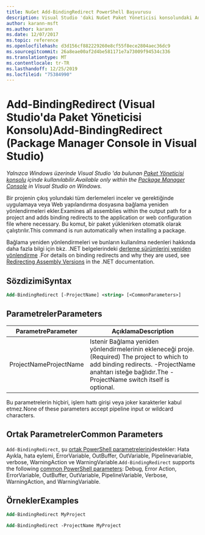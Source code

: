 ```yaml
---
title: NuGet Add-BindingRedirect PowerShell Başvurusu
description: Visual Studio 'daki NuGet Paket Yöneticisi konsolundaki Add-BindingRedirect PowerShell komutu için başvuru.
author: karann-msft
ms.author: karann
ms.date: 12/07/2017
ms.topic: reference
ms.openlocfilehash: d3d156cf882229260e8cf55f8ece2804aec36dc9
ms.sourcegitcommit: 26a8eae00af2d4be581171e7a73009f94534c336
ms.translationtype: MT
ms.contentlocale: tr-TR
ms.lasthandoff: 12/25/2019
ms.locfileid: "75384990"
---
```

# <a name="add-bindingredirect-package-manager-console-in-visual-studio"></a><span data-ttu-id="c4a08-103">Add-BindingRedirect (Visual Studio'da Paket Yöneticisi Konsolu)</span><span class="sxs-lookup"><span data-stu-id="c4a08-103">Add-BindingRedirect (Package Manager Console in Visual Studio)</span></span>

<span data-ttu-id="c4a08-104">*Yalnızca Windows üzerinde Visual Studio 'da bulunan [Paket Yöneticisi konsolu](../../consume-packages/install-use-packages-powershell.md) içinde kullanılabilir.*</span><span class="sxs-lookup"><span data-stu-id="c4a08-104">*Available only within the [Package Manager Console](../../consume-packages/install-use-packages-powershell.md) in Visual Studio on Windows.*</span></span>

<span data-ttu-id="c4a08-105">Bir projenin çıkış yolundaki tüm derlemeleri inceler ve gerektiğinde uygulamaya veya Web yapılandırma dosyasına bağlama yeniden yönlendirmeleri ekler.</span><span class="sxs-lookup"><span data-stu-id="c4a08-105">Examines all assemblies within the output path for a project and adds binding redirects to the application or web configuration file where necessary.</span></span> <span data-ttu-id="c4a08-106">Bu komut, bir paket yüklenirken otomatik olarak çalıştırılır.</span><span class="sxs-lookup"><span data-stu-id="c4a08-106">This command is run automatically when installing a package.</span></span>

<span data-ttu-id="c4a08-107">Bağlama yeniden yönlendirmeleri ve bunların kullanılma nedenleri hakkında daha fazla bilgi için bkz. .NET belgelerindeki [derleme sürümlerini yeniden yönlendirme](/dotnet/framework/configure-apps/redirect-assembly-versions) .</span><span class="sxs-lookup"><span data-stu-id="c4a08-107">For details on binding redirects and why they are used, see [Redirecting Assembly Versions](/dotnet/framework/configure-apps/redirect-assembly-versions) in the .NET documentation.</span></span>

## <a name="syntax"></a><span data-ttu-id="c4a08-108">Sözdizimi</span><span class="sxs-lookup"><span data-stu-id="c4a08-108">Syntax</span></span>

```ps
Add-BindingRedirect [-ProjectName] <string> [<CommonParameters>]
```

## <a name="parameters"></a><span data-ttu-id="c4a08-109">Parametreler</span><span class="sxs-lookup"><span data-stu-id="c4a08-109">Parameters</span></span>

| <span data-ttu-id="c4a08-110">Parametre</span><span class="sxs-lookup"><span data-stu-id="c4a08-110">Parameter</span></span> | <span data-ttu-id="c4a08-111">Açıklama</span><span class="sxs-lookup"><span data-stu-id="c4a08-111">Description</span></span> |
| --- | --- |
| <span data-ttu-id="c4a08-112">ProjectName</span><span class="sxs-lookup"><span data-stu-id="c4a08-112">ProjectName</span></span> | <span data-ttu-id="c4a08-113">Istenir Bağlama yeniden yönlendirmelerinin ekleneceği proje.</span><span class="sxs-lookup"><span data-stu-id="c4a08-113">(Required) The project to which to add binding redirects.</span></span> <span data-ttu-id="c4a08-114">-ProjectName anahtarı isteğe bağlıdır.</span><span class="sxs-lookup"><span data-stu-id="c4a08-114">The -ProjectName switch itself is optional.</span></span> |

<span data-ttu-id="c4a08-115">Bu parametrelerin hiçbiri, işlem hattı girişi veya joker karakterler kabul etmez.</span><span class="sxs-lookup"><span data-stu-id="c4a08-115">None of these parameters accept pipeline input or wildcard characters.</span></span>

## <a name="common-parameters"></a><span data-ttu-id="c4a08-116">Ortak Parametreler</span><span class="sxs-lookup"><span data-stu-id="c4a08-116">Common Parameters</span></span>

<span data-ttu-id="c4a08-117">`Add-BindingRedirect`, şu [ortak PowerShell parametrelerini](https://go.microsoft.com/fwlink/?LinkID=113216)destekler: Hata Ayıkla, hata eylemi, ErrorVariable, OutBuffer, OutVariable, Pipelinevariable, verbose, WarningAction ve WarningVariable.</span><span class="sxs-lookup"><span data-stu-id="c4a08-117">`Add-BindingRedirect` supports the following [common PowerShell parameters](https://go.microsoft.com/fwlink/?LinkID=113216): Debug, Error Action, ErrorVariable, OutBuffer, OutVariable, PipelineVariable, Verbose, WarningAction, and WarningVariable.</span></span>

## <a name="examples"></a><span data-ttu-id="c4a08-118">Örnekler</span><span class="sxs-lookup"><span data-stu-id="c4a08-118">Examples</span></span>

```ps
Add-BindingRedirect MyProject

Add-BindingRedirect -ProjectName MyProject
```